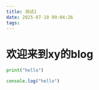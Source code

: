```yaml
---
title: 测试1
date: 2025-07-10 09:04:26
tags:
---
```


# 欢迎来到xy的blog

```python
print("hello")
```

```js
console.log("hello")
```
